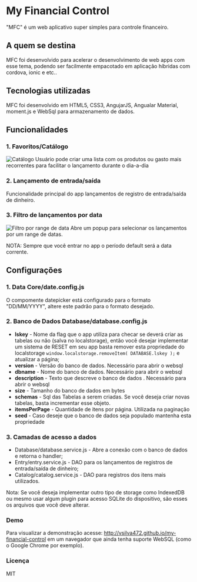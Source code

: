 # My Financial Control
"MFC" é um  web aplicativo super simples para controle financeiro.

## A quem se destina
MFC foi desenvolvido para acelerar o desenvolvimento de web apps com esse tema, podendo ser facilmente empacotado em aplicação híbridas com cordova, ionic e etc..

## Tecnologias utilizadas
MFC foi desenvolvido em HTML5, CSS3, AngujarJS, Angualar Material, moment.js e WebSql para armazenamento de dados.

## Funcionalidades
### 1. Favoritos/Catálogo 
![Catálogo](https://www.materialui.co/materialIcons/communication/import_contacts_black_24x24.png) Usuário pode criar uma lista com os produtos ou gasto mais recorrentes para facilitar o lançamento durante o dia-a-dia

### 2. Lançamento de entrada/saída 
Funcionalidade principal do app lançamentos de registro de entrada/saída de dinheiro.

### 3. Filtro de lançamentos por data
![Filtro por range de data](https://www.materialui.co/materialIcons/action/date_range_black_24x24.png) Abre um popup para selecionar os lançamentos por um range de datas.

NOTA: Sempre que você entrar no app o período default será a data corrente.

## Configurações

### 1. Data Core/date.config.js

O compomente datepicker está configurado para o formato "DD/MM/YYYY", altere este padrão para o formato desejado.

### 2. Banco de Dados Database/database.config.js
* **lskey** - Nome da flag que o app utiliza para checar se deverá criar as tabelas ou não (salva no localstorage), então você desejar implementar um sistema de RESET em seu app basta remover esta propriedade do localstorage `window.localstorage.removeItem( DATABASE.lskey );` e atualizar a página;
* **version** - Versão do banco de dados. Necessário para abrir o websql
* **dbname** - Nome do banco de dados. Necessário para abrir o websql
* **description** - Texto que descreve o banco de dados . Necessário para abrir o websql
* **size** - Tamanho do banco de dados em bytes
* **schemas** - Sql das Tabelas a serem criadas. Se você deseja criar novas tabelas, basta incrementar esse objeto.
* **itemsPerPage** - Quantidade de itens por página. Utilizada na paginação 
* **seed** - Caso deseje que o banco de dados seja populado mantenha esta propriedade

### 3. Camadas de acesso a dados
* Database/database.service.js - Abre a conexão com o banco de dados e retorna o handler;
* Entry/entry.service.js - DAO para os lançamentos de registros de entrada/saída de dinheiro; 
* Catalog/catalog.service.js - DAO para registros dos itens mais utilizados. 

Nota: Se você deseja implementar outro tipo de storage como IndexedDB ou mesmo usar algum plugin para acesso SQLite do dispositivo, são esses os arquivos que você deve alterar. 

### Demo
Para visualizar a demonstração acesse: http://vsilva472.github.io/my-financial-control em um navegador que ainda tenha suporte WebSQL (como o Google Chrome por exemplo).

### Licença
MIT
